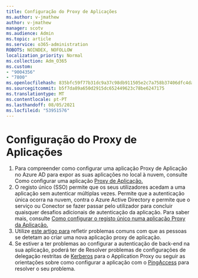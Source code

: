 ```yaml
---
title: Configuração do Proxy de Aplicações
ms.author: v-jmathew
author: v-jmathew
manager: scotv
ms.audience: Admin
ms.topic: article
ms.service: o365-administration
ROBOTS: NOINDEX, NOFOLLOW
localization_priority: Normal
ms.collection: Adm_O365
ms.custom:
- "9004356"
- "7800"
ms.openlocfilehash: 835bfc59f77b31dc9a37c98db911505e2c7a758b37406dfc4da2d139afa61db5
ms.sourcegitcommit: b5f7da89a650d2915dc652449623c78be6247175
ms.translationtype: MT
ms.contentlocale: pt-PT
ms.lasthandoff: 08/05/2021
ms.locfileid: "53951576"
---
```

# <a name="app-proxy-configuration"></a>Configuração do Proxy de Aplicações

1. Para compreender como configurar uma aplicação Proxy de Aplicação no Azure AD para expor as suas aplicações no local à nuvem, consulte Como configurar uma aplicação [Proxy de Aplicação.](https://docs.microsoft.com/azure/active-directory/application-proxy-config-how-to)
2. O registo único (SSO) permite que os seus utilizadores acedam a uma aplicação sem autenticar múltiplas vezes. Permite que a autenticação única ocorra na nuvem, contra o Azure Active Directory e permite que o serviço ou Conector se fazer passar pelo utilizador para concluir quaisquer desafios adicionais de autenticação da aplicação. Para saber mais, consulte [Como configurar o registo único numa aplicação Proxy da Aplicação.](https://docs.microsoft.com/azure/active-directory/application-proxy-config-sso-how-to)
3. Utilize [este artigo para](https://docs.microsoft.com/azure/active-directory/application-proxy-config-problem) refletir problemas comuns com que as pessoas se detetam ao criar uma nova aplicação proxy de aplicação.
4. Se estiver a ter problemas ao configurar a autenticação de back-end na sua aplicação, poderá ter de Resolver problemas de configurações de delegação restritas de [Kerberos](https://docs.microsoft.com/azure/active-directory/application-proxy-back-end-kerberos-constrained-delegation-how-to) para o Application Proxy ou seguir as orientações sobre como configurar a aplicação com o [PingAccess](https://docs.microsoft.com/azure/active-directory/application-proxy-back-end-ping-access-how-to) para resolver o seu problema.
